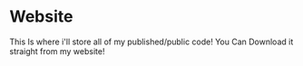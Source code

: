# Website


This Is where i'll store all of my published/public code! You Can Download it straight from my website!
